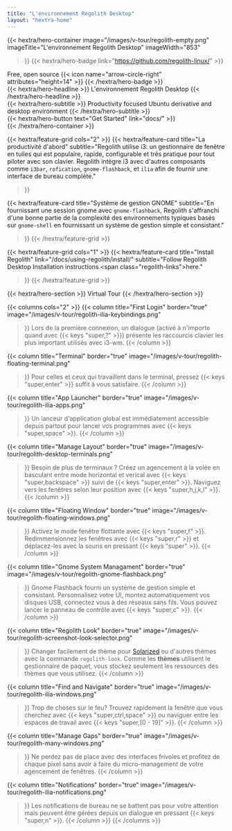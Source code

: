 ```yaml
---
title: "L'environnement Regolith Desktop"
layout: "hextra-home"
---
```


{{< hextra/hero-container
  image="/images/v-tour/regolith-empty.png"
  imageTitle="L'environnement Regolith Desktop"
  imageWidth="853"
>}}
{{< hextra/hero-badge link="https://github.com/regolith-linux/" >}}
  <div class="hx-w-2 hx-h-2 hx-rounded-full hx-bg-primary-400"></div>
  <span>Free, open source</span>
  {{< icon name="arrow-circle-right" attributes="height=14" >}}
{{< /hextra/hero-badge >}}

<div class="hx-mt-6 hx-mb-6">
{{< hextra/hero-headline >}}
  L'environnement Regolith Desktop
{{< /hextra/hero-headline >}}
</div>

<div class="hx-mt-6 hx-mb-6"">
{{< hextra/hero-subtitle >}}
  Productivity focused Ubuntu derivative and desktop environment
{{< /hextra/hero-subtitle >}}
</div>

<div class="hx-mt-6 hx-mb-6"">
{{< hextra/hero-button text="Get Started" link="docs/" >}}
</div>
{{< /hextra/hero-container >}}

<div class="hx-mt-6"></div>
<div class="hx-mt-6"></div>
<div class="hx-mt-6"></div>

{{< hextra/feature-grid cols="2" >}}
  {{< hextra/feature-card
    title="La productivité d'abord"
    subtitle="Regolith utilise i3: un gestionnaire de fenêtre en tuiles qui est     populaire, rapide, configurable et très pratique pour tout piloter avec son clavier. Regolith intègre i3 avec d'autres composants comme `i3bar`, `rofication`, `gnome-flashback`, et `ilia` afin de fournir une interface de bureau complète."
  >}}

  {{< hextra/feature-card
    title="Système de gestion GNOME"
    subtitle="En fournissant une session gnome avec `gnome-flashback`, Regolith s'affranchi d'une bonne partie de la complexité des environnements typiques basés sur `gnome-shell` en fournissant un système de gestion simple et consistant."
  >}}
{{< /hextra/feature-grid >}}

<div class="hx-mt-6"></div>

{{< hextra/feature-grid cols="1" >}}
  {{< hextra/feature-card
    title="Install Regolith"
    link="/docs/using-regolith/install/"
    subtitle="Follow Regolith Desktop Installation instructions <span class=\"regolith-links\">here</span>."
  >}}
{{< /hextra/feature-grid >}}

<div class="hx-mt-6 hx-mb-6"></div>
<div class="hx-mt-6 hx-mb-6"></div>
{{< hextra/hero-section >}}
  Virtual Tour
{{< /hextra/hero-section >}}

{{< columns cols="2" >}}
  {{< column
      title="First Login"
      border="true"
      image="/images/v-tour/regolith-ilia-keybindings.png"
  >}}
    Lors de la première connexion, un dialogue (activé à n'importe quand avec
    {{< keys "super,?" >}}) présente les raccourcis clavier les plus important
    utilisés avec i3-wm.
  {{< /column >}}

  {{< column
      title="Terminal"
      border="true"
      image="/images/v-tour/regolith-floating-terminal.png"
  >}}
    Pour celles et ceux qui travaillent dans le terminal, pressez
    {{< keys "super,enter" >}} suffit à vous satisfaire.
  {{< /column >}}

  {{< column
      title="App Launcher"
      border="true"
      image="/images/v-tour/regolith-ilia-apps.png"
  >}}
    Un lanceur d'application global est immédiatement accessible depuis partout
    pour lancer vos programmes avec {{< keys "super,space" >}}.
  {{< /column >}}

  {{< column
      title="Manage Layout"
      border="true"
      image="/images/v-tour/regolith-desktop-terminals.png"
  >}}
    Besoin de plus de terminaux ? Créez un agencement à la volée en basculant
    entre mode horizontal et verical avec {{< keys "super,backspace" >}} suivi
    de {{< keys "super,enter" >}}. Naviguez vers les fenêtres selon leur position
    avec {{< keys "super,h,j,k,l" >}}.
  {{< /column >}}

  {{< column
    title="Floating Window"
    border="true"
    image="/images/v-tour/regolith-floating-windows.png"
  >}}
    Activez le mode fenêtre flottante avec {{< keys "super,f" >}}. Redimmensionnez
    les fenêtres avec {{< keys "super,r" >}} et déplacez-les avec la souris en
    pressant {{< keys "super" >}}.
  {{< /column >}}

  {{< column
      title="Gnome System Managament"
      border="true"
      image="/images/v-tour/regolith-gnome-flashback.png"
  >}}
    Gnome Flashback fourni un système de gestion simple et consistant. Personnalisez
    votre UI, montez automatiquement vos disques USB, connectez vous à des réseaux
    sans fils. Vous pouvez lancer le panneau de contrôle avec {{< keys "super,c" >}}.
  {{< /column >}}

  {{< column
      title="Regolith Look"
      border="true"
      image="/images/v-tour/regolith-screenshot-look-selector.png"
  >}}
    Changer facilement de thème pour <a href="https://ethanschoonover.com/solarized" class="regolith-links">Solarized</a>
    ou d'autres thèmes avec la commande <code>regolith-look</code>. Comme les
    **thèmes** utilisent le gestionnaire de paquet, vous stockez seulement les
    ressources des thèmes que vous utilisez.
  {{< /column >}}

  {{< column
      title="Find and Navigate"
      border="true"
      image="/images/v-tour/regolith-ilia-windows.png"
  >}}
    Trop de choses sur le feu? Trouvez rapidement la fenêtre que vous cherchez
    avec {{< keys "super,ctrl,space" >}} ou naviguer entre les espaces de travail
    avec {{< keys "super,[0 - 19]" >}}.
  {{< /column >}}

  {{< column
      title="Manage Gaps"
      border="true"
      image="/images/v-tour/regolith-many-windows.png"
  >}}
    Ne perdez pas de place avec des interfaces frivoles et profitez de chaque
    pixel sans avoir à faire du micro-management de votre agencement de fenêtres.
  {{< /column >}}

  {{< column
      title="Notifications"
      border="true"
      image="/images/v-tour/regolith-ilia-notifications.png"
  >}}
    Les notifications de bureau ne se battent pas pour votre attention mais
    peuvent être gérées depuis un dialogue en pressant {{< keys "super,n" >}}.
  {{< /column >}}
{{< /columns >}}
